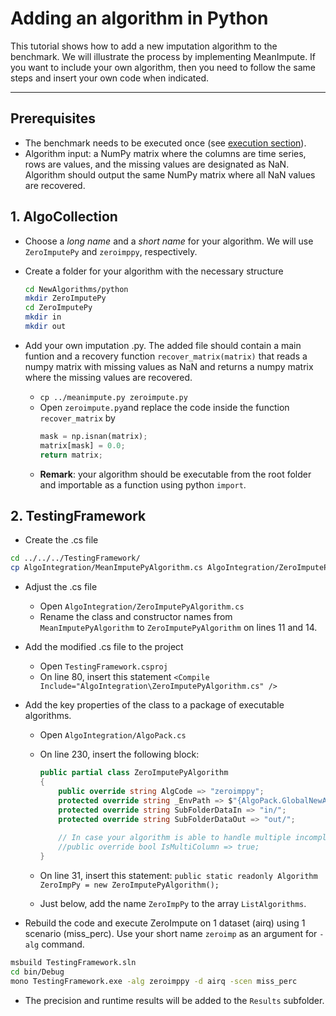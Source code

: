 # Adding an algorithm in Python


This tutorial shows how to add a new imputation algorithm to the benchmark. We will illustrate the process by implementing MeanImpute. If you want to include your own algorithm, then you need to follow the same steps and insert your own code when indicated.
___

## Prerequisites

- The benchmark needs to be executed once (see [execution section](https://github.com/eXascaleInfolab/bench-vldb20)). 
- Algorithm input: a NumPy matrix where the columns are time series, rows are values, and the missing values are designated as NaN. Algorithm should output the same NumPy matrix where all NaN values are recovered. 


## 1. AlgoCollection

- Choose a *long name* and a *short name* for your algorithm. We will use `ZeroImputePy` and `zeroimppy`, respectively.

- Create a folder for your algorithm with the necessary structure
    ```bash
    cd NewAlgorithms/python
    mkdir ZeroImputePy
    cd ZeroImputePy
    mkdir in
    mkdir out
    ```

- Add your own imputation .py. The added file should contain a main funtion and a recovery function `recover_matrix(matrix)` that reads a numpy matrix with missing values as NaN and returns a numpy matrix where the missing values are recovered.

    - `cp ../meanimpute.py zeroimpute.py`
    - Open `zeroimpute.py`and replace the code inside the function `recover_matrix` by
        ```python
        mask = np.isnan(matrix);
        matrix[mask] = 0.0;
        return matrix;
        ```
    - **Remark**: your algorithm should be executable from the root folder and importable as a function using python `import`.


## 2. TestingFramework

- Create the .cs file

```bash
cd ../../../TestingFramework/
cp AlgoIntegration/MeanImputePyAlgorithm.cs AlgoIntegration/ZeroImputePyAlgorithm.cs
```

- Adjust the .cs file
    - Open `AlgoIntegration/ZeroImputePyAlgorithm.cs`
    - Rename the class and constructor names from `MeanImputePyAlgorithm` to `ZeroImputePyAlgorithm` on lines 11 and 14.

- Add the modified .cs file to the project
    - Open `TestingFramework.csproj`
    - On line 80, insert this statement `<Compile Include="AlgoIntegration\ZeroImputePyAlgorithm.cs" />`


- Add the key properties of the class to a package of executable algorithms.
    - Open `AlgoIntegration/AlgoPack.cs`
    - On line 230, insert the following block: 
        ```C#
        public partial class ZeroImputePyAlgorithm
        {
            public override string AlgCode => "zeroimppy";
            protected override string _EnvPath => $"{AlgoPack.GlobalNewAlgorithmsLocation}python/";
            protected override string SubFolderDataIn => "in/";
            protected override string SubFolderDataOut => "out/";
            
            // In case your algorithm is able to handle multiple incomplete time series, uncomment the following line 
            //public override bool IsMultiColumn => true;
        }
        ```
    
    - On line 31, insert this statement: `public static readonly Algorithm ZeroImpPy = new ZeroImputePyAlgorithm();`

    - Just below, add the name `ZeroImpPy` to the array `ListAlgorithms`.

- Rebuild the code and execute ZeroImpute on 1 dataset (airq) using 1 scenario (miss_perc). Use your short name `zeroimp` as an argument for `-alg` command.

```bash
msbuild TestingFramework.sln
cd bin/Debug
mono TestingFramework.exe -alg zeroimppy -d airq -scen miss_perc
```

- The precision and runtime results will be added to the `Results` subfolder.
